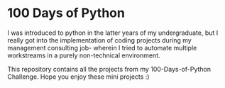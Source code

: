 # 100 Days of Python

I was introduced to python in the latter years of my undergraduate, but I really got into the implementation of coding projects during my management consulting job- wherein I tried to automate multiple workstreams in a purely non-technical environment. 

This repository contains all the projects from my 100-Days-of-Python Challenge. Hope you enjoy these mini projects :)




